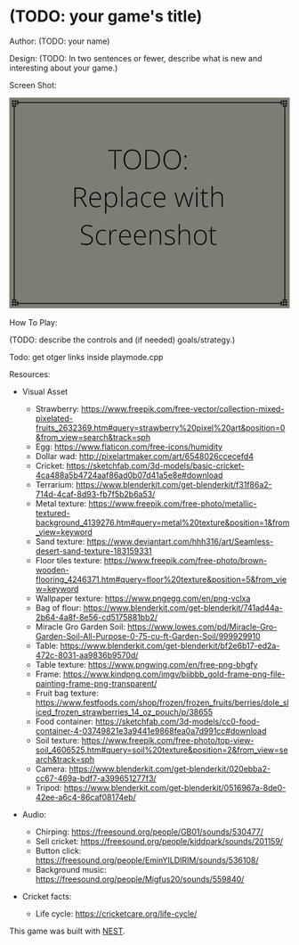 # (TODO: your game's title)

Author: (TODO: your name)

Design: (TODO: In two sentences or fewer, describe what is new and interesting about your game.)

Screen Shot:

![Screen Shot](screenshot.png)

How To Play:

(TODO: describe the controls and (if needed) goals/strategy.)

Todo: get otger links inside playmode.cpp

Resources:
- Visual Asset
    - Strawberry: https://www.freepik.com/free-vector/collection-mixed-pixelated-fruits_2632369.htm#query=strawberry%20pixel%20art&position=0&from_view=search&track=sph
    - Egg: https://www.flaticon.com/free-icons/humidity
    - Dollar wad: http://pixelartmaker.com/art/6548026ccecefd4
    - Cricket: https://sketchfab.com/3d-models/basic-cricket-4ca488a5b4724aaf86ad0b07d41a5e8e#download
    - Terrarium: https://www.blenderkit.com/get-blenderkit/f31f86a2-714d-4caf-8d93-fb7f5b2b6a53/
    - Metal texture: https://www.freepik.com/free-photo/metallic-textured-background_4139276.htm#query=metal%20texture&position=1&from_view=keyword
    - Sand texture: https://www.deviantart.com/hhh316/art/Seamless-desert-sand-texture-183159331
    - Floor tiles texture: https://www.freepik.com/free-photo/brown-wooden-flooring_4246371.htm#query=floor%20texture&position=5&from_view=keyword
    - Wallpaper texture: https://www.pngegg.com/en/png-vclxa
    - Bag of flour: https://www.blenderkit.com/get-blenderkit/741ad44a-2b64-4a8f-8e56-cd5175881bb2/
    - Miracle Gro Garden Soil: https://www.lowes.com/pd/Miracle-Gro-Garden-Soil-All-Purpose-0-75-cu-ft-Garden-Soil/999929910
    - Table: https://www.blenderkit.com/get-blenderkit/bf2e6b17-ed2a-472c-8031-aa9836b9570d/
    - Table texture: https://www.pngwing.com/en/free-png-bhgfy
    - Frame: https://www.kindpng.com/imgv/biibbb_gold-frame-png-file-painting-frame-png-transparent/
    - Fruit bag texture: https://www.festfoods.com/shop/frozen/frozen_fruits/berries/dole_sliced_frozen_strawberries_14_oz_pouch/p/38655
    - Food container: https://sketchfab.com/3d-models/cc0-food-container-4-03749821e3a9441e9868fea0a7d991cc#download
    - Soil texture: https://www.freepik.com/free-photo/top-view-soil_4606525.htm#query=soil%20texture&position=2&from_view=search&track=sph
    - Camera: https://www.blenderkit.com/get-blenderkit/020ebba2-cc67-469a-bdf7-a399651277f3/
    - Tripod: https://www.blenderkit.com/get-blenderkit/0516967a-8de0-42ee-a6c4-86caf08174eb/


- Audio:
    - Chirping: https://freesound.org/people/GB01/sounds/530477/
    - Sell cricket: https://freesound.org/people/kiddpark/sounds/201159/
    - Button click: https://freesound.org/people/EminYILDIRIM/sounds/536108/
    - Background music: https://freesound.org/people/Migfus20/sounds/559840/

- Cricket facts:
    - Life cycle: https://cricketcare.org/life-cycle/

This game was built with [NEST](NEST.md).

